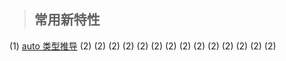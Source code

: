 > ## 常用新特性

(1) [auto 类型推导](https://github.com/chuanchuan11/cplus/tree/main/02c%2B%2B11/01auto)
(2) []()
(2) []()
(2) []()
(2) []()
(2) []()
(2) []()
(2) []()
(2) []()
(2) []()
(2) []()
(2) []()
(2) []()
(2) []()
(2) []()


